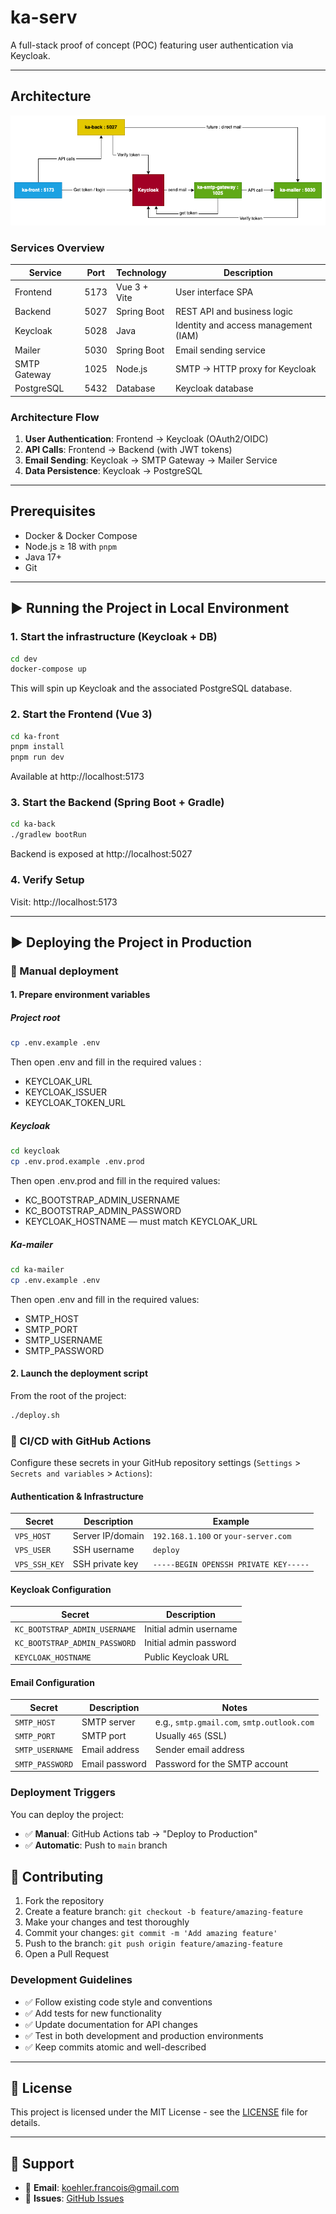 # ka-serv

A full-stack proof of concept (POC) featuring user authentication via Keycloak.

---

## Architecture

![Architecture Diagram](./doc/ka-architecture.png)

### Services Overview

| Service      | Port | Technology   | Description                          |
| ------------ | ---- | ------------ | ------------------------------------ |
| Frontend     | 5173 | Vue 3 + Vite | User interface SPA                   |
| Backend      | 5027 | Spring Boot  | REST API and business logic          |
| Keycloak     | 5028 | Java         | Identity and access management (IAM) |
| Mailer       | 5030 | Spring Boot  | Email sending service                |
| SMTP Gateway | 1025 | Node.js      | SMTP → HTTP proxy for Keycloak       |
| PostgreSQL   | 5432 | Database     | Keycloak database                    |

### Architecture Flow

1. **User Authentication**: Frontend → Keycloak (OAuth2/OIDC)
2. **API Calls**: Frontend → Backend (with JWT tokens)
3. **Email Sending**: Keycloak → SMTP Gateway → Mailer Service
4. **Data Persistence**: Keycloak → PostgreSQL

---

## Prerequisites

- Docker & Docker Compose
- Node.js ≥ 18 with `pnpm`
- Java 17+
- Git

---

## ▶ Running the Project in Local Environment

### 1. Start the infrastructure (Keycloak + DB)

```bash
cd dev
docker-compose up
```

This will spin up Keycloak and the associated PostgreSQL database.

### 2. Start the Frontend (Vue 3)

```bash
cd ka-front
pnpm install
pnpm run dev
```

Available at http://localhost:5173

### 3. Start the Backend (Spring Boot + Gradle)

```bash
cd ka-back
./gradlew bootRun
```

Backend is exposed at http://localhost:5027

### 4. Verify Setup

Visit: http://localhost:5173

---

## ▶ Deploying the Project in Production

### 🚀 Manual deployment

#### 1. Prepare environment variables

##### Project root

```bash
cp .env.example .env
```

Then open .env and fill in the required values :

- KEYCLOAK_URL
- KEYCLOAK_ISSUER
- KEYCLOAK_TOKEN_URL

##### Keycloak

```bash
cd keycloak
cp .env.prod.example .env.prod
```

Then open .env.prod and fill in the required values:

- KC_BOOTSTRAP_ADMIN_USERNAME
- KC_BOOTSTRAP_ADMIN_PASSWORD
- KEYCLOAK_HOSTNAME — must match KEYCLOAK_URL

##### Ka-mailer

```bash
cd ka-mailer
cp .env.example .env
```

Then open .env and fill in the required values:

- SMTP_HOST
- SMTP_PORT
- SMTP_USERNAME
- SMTP_PASSWORD

#### 2. Launch the deployment script

From the root of the project:

```bash
./deploy.sh
```

### 🤖 CI/CD with GitHub Actions

Configure these secrets in your GitHub repository settings (`Settings` > `Secrets and variables` > `Actions`):

#### Authentication & Infrastructure

| Secret        | Description      | Example                               |
| ------------- | ---------------- | ------------------------------------- |
| `VPS_HOST`    | Server IP/domain | `192.168.1.100` or `your-server.com`  |
| `VPS_USER`    | SSH username     | `deploy`                              |
| `VPS_SSH_KEY` | SSH private key  | `-----BEGIN OPENSSH PRIVATE KEY-----` |

#### Keycloak Configuration

| Secret                        | Description            |
| ----------------------------- | ---------------------- |
| `KC_BOOTSTRAP_ADMIN_USERNAME` | Initial admin username |
| `KC_BOOTSTRAP_ADMIN_PASSWORD` | Initial admin password |
| `KEYCLOAK_HOSTNAME`           | Public Keycloak URL    |

#### Email Configuration

| Secret          | Description    | Notes                                      |
| --------------- | -------------- | ------------------------------------------ |
| `SMTP_HOST`     | SMTP server    | e.g., `smtp.gmail.com`, `smtp.outlook.com` |
| `SMTP_PORT`     | SMTP port      | Usually `465` (SSL)                        |
| `SMTP_USERNAME` | Email address  | Sender email address                       |
| `SMTP_PASSWORD` | Email password | Password for the SMTP account              |

### Deployment Triggers

You can deploy the project:

- ✅ **Manual**: GitHub Actions tab → "Deploy to Production"
- ✅ **Automatic**: Push to `main` branch

## 🤝 Contributing

1. Fork the repository
2. Create a feature branch: `git checkout -b feature/amazing-feature`
3. Make your changes and test thoroughly
4. Commit your changes: `git commit -m 'Add amazing feature'`
5. Push to the branch: `git push origin feature/amazing-feature`
6. Open a Pull Request

### Development Guidelines

- ✅ Follow existing code style and conventions
- ✅ Add tests for new functionality
- ✅ Update documentation for API changes
- ✅ Test in both development and production environments
- ✅ Keep commits atomic and well-described

---

## 📄 License

This project is licensed under the MIT License - see the [LICENSE](LICENSE) file for details.

---

## 💬 Support

- 📧 **Email**: <koehler.francois@gmail.com>
- 🐛 **Issues**: [GitHub Issues](https://github.com/franzk/ka-serv/issues)
